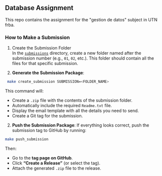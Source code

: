 ## Database Assignment

This repo contains the assignment for the "gestion de datos" subject in UTN frba.

### How to Make a Submission

1. Create the Submission Folder  
   In the [`submissions`](./submissions/) directory, create a new folder named after the submission number (e.g., `01`, `02`, etc.). This folder should contain all the files for that specific submission.

2. **Generate the Submission Package**:

```bash
 make create_submission SUBMISSION=<FOLDER_NAME>
```

This command will:

-   Create a `.zip` file with the contents of the submission folder.
-   Automatically include the required `Readme.txt` file.
-   Display the email template with all the details you need to send.
-   Create a Git tag for the submission.

2. **Push the Submission Package**: If everything looks correct, push the submission tag to GitHub by running:

```bash
make push_submission
```

Then:

-   Go to the **tag page on GitHub**.
-   Click **“Create a Release”** (or select the tag).
-   Attach the generated `.zip` file to the release.
